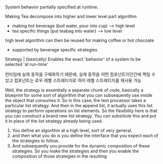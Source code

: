 System behavior partially specified at runtime.

Making Tea decompose into higher and lower level part algorithm
- making hot beverage (boil water, pour into cup) --> high level
- tea specific things (put teabag into water) --> low level

high level algorithm can then be reused for making coffee or hot chocoate
- supported by beverage specific strategies

Strategy | (basically) Enables the exact 'behavior' of a system to be selected 'at run-time'

런타임에 실제 동작을 구체화하기 때문에, 실제 동작을 어떤 컴포넌트이던간에 멕일 수 있고
컴포넌트는 로우 레벨 스트레티지로 하이 레벨 스트레티지를 재사용 가능

Well, the strategy is essentially a separate chunk of code, 
basically a blueprint for some sort of algorithm 
that you can subsequently use inside the object that consumes it.
So in this case, the text processor takes a particular list strategy.
And then in the append list, it actually uses this list strategy to perform operations on list elements.
So the flexibility here is that you can construct a brand new list strategy.
You can substitute this and put it in place of the list strategy already being used.


1) You define an algorithm at a high level, sort of very general, 
2) and then what you do is you define the interface that you expect each of the strategies to follow.
3) And subsequently you provide for the dynamic composition of these strategies.
So you make the strategies and then you enable the composition of those strategies in the resulting